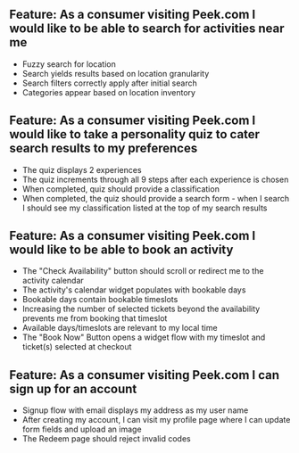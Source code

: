 ## Feature: As a consumer visiting Peek.com I would like to be able to search for activities near me
* Fuzzy search for location
* Search yields results based on location granularity
* Search filters correctly apply after initial search
* Categories appear based on location inventory

## Feature: As a consumer visiting Peek.com I would like to take a personality quiz to cater search results to my preferences
* The quiz displays 2 experiences
* The quiz increments through all 9 steps after each experience is chosen
* When completed, quiz should provide a classification
* When completed, the quiz should provide a search form - when I search I should see my classification listed at the top of my search results

## Feature: As a consumer visiting Peek.com I would like to be able to book an activity
* The "Check Availability" button should scroll or redirect me to the activity calendar
* The activity's calendar widget populates with bookable days
* Bookable days contain bookable timeslots
* Increasing the number of selected tickets beyond the availability prevents me from booking that timeslot
* Available days/timeslots are relevant to my local time
* The "Book Now" Button opens a widget flow with my timeslot and ticket(s) selected at checkout

## Feature: As a consumer visiting Peek.com I can sign up for an account
* Signup flow with email displays my address as my user name
* After creating my account, I can visit my profile page where I can update form fields and upload an image
* The Redeem page should reject invalid codes
